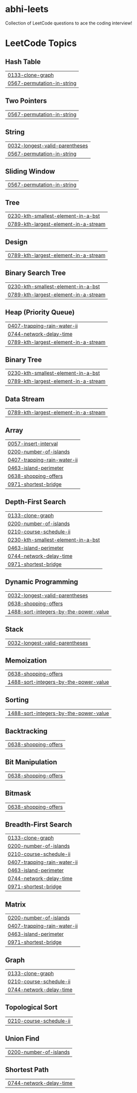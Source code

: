 # abhi-leets
Collection of LeetCode questions to ace the coding interview!

<!---LeetCode Topics Start-->
# LeetCode Topics
## Hash Table
|  |
| ------- |
| [0133-clone-graph](https://github.com/Abhinav-Reddy-k/abhi-leets/tree/master/0133-clone-graph) |
| [0567-permutation-in-string](https://github.com/Abhinav-Reddy-k/abhi-leets/tree/master/0567-permutation-in-string) |
## Two Pointers
|  |
| ------- |
| [0567-permutation-in-string](https://github.com/Abhinav-Reddy-k/abhi-leets/tree/master/0567-permutation-in-string) |
## String
|  |
| ------- |
| [0032-longest-valid-parentheses](https://github.com/Abhinav-Reddy-k/abhi-leets/tree/master/0032-longest-valid-parentheses) |
| [0567-permutation-in-string](https://github.com/Abhinav-Reddy-k/abhi-leets/tree/master/0567-permutation-in-string) |
## Sliding Window
|  |
| ------- |
| [0567-permutation-in-string](https://github.com/Abhinav-Reddy-k/abhi-leets/tree/master/0567-permutation-in-string) |
## Tree
|  |
| ------- |
| [0230-kth-smallest-element-in-a-bst](https://github.com/Abhinav-Reddy-k/abhi-leets/tree/master/0230-kth-smallest-element-in-a-bst) |
| [0789-kth-largest-element-in-a-stream](https://github.com/Abhinav-Reddy-k/abhi-leets/tree/master/0789-kth-largest-element-in-a-stream) |
## Design
|  |
| ------- |
| [0789-kth-largest-element-in-a-stream](https://github.com/Abhinav-Reddy-k/abhi-leets/tree/master/0789-kth-largest-element-in-a-stream) |
## Binary Search Tree
|  |
| ------- |
| [0230-kth-smallest-element-in-a-bst](https://github.com/Abhinav-Reddy-k/abhi-leets/tree/master/0230-kth-smallest-element-in-a-bst) |
| [0789-kth-largest-element-in-a-stream](https://github.com/Abhinav-Reddy-k/abhi-leets/tree/master/0789-kth-largest-element-in-a-stream) |
## Heap (Priority Queue)
|  |
| ------- |
| [0407-trapping-rain-water-ii](https://github.com/Abhinav-Reddy-k/abhi-leets/tree/master/0407-trapping-rain-water-ii) |
| [0744-network-delay-time](https://github.com/Abhinav-Reddy-k/abhi-leets/tree/master/0744-network-delay-time) |
| [0789-kth-largest-element-in-a-stream](https://github.com/Abhinav-Reddy-k/abhi-leets/tree/master/0789-kth-largest-element-in-a-stream) |
## Binary Tree
|  |
| ------- |
| [0230-kth-smallest-element-in-a-bst](https://github.com/Abhinav-Reddy-k/abhi-leets/tree/master/0230-kth-smallest-element-in-a-bst) |
| [0789-kth-largest-element-in-a-stream](https://github.com/Abhinav-Reddy-k/abhi-leets/tree/master/0789-kth-largest-element-in-a-stream) |
## Data Stream
|  |
| ------- |
| [0789-kth-largest-element-in-a-stream](https://github.com/Abhinav-Reddy-k/abhi-leets/tree/master/0789-kth-largest-element-in-a-stream) |
## Array
|  |
| ------- |
| [0057-insert-interval](https://github.com/Abhinav-Reddy-k/abhi-leets/tree/master/0057-insert-interval) |
| [0200-number-of-islands](https://github.com/Abhinav-Reddy-k/abhi-leets/tree/master/0200-number-of-islands) |
| [0407-trapping-rain-water-ii](https://github.com/Abhinav-Reddy-k/abhi-leets/tree/master/0407-trapping-rain-water-ii) |
| [0463-island-perimeter](https://github.com/Abhinav-Reddy-k/abhi-leets/tree/master/0463-island-perimeter) |
| [0638-shopping-offers](https://github.com/Abhinav-Reddy-k/abhi-leets/tree/master/0638-shopping-offers) |
| [0971-shortest-bridge](https://github.com/Abhinav-Reddy-k/abhi-leets/tree/master/0971-shortest-bridge) |
## Depth-First Search
|  |
| ------- |
| [0133-clone-graph](https://github.com/Abhinav-Reddy-k/abhi-leets/tree/master/0133-clone-graph) |
| [0200-number-of-islands](https://github.com/Abhinav-Reddy-k/abhi-leets/tree/master/0200-number-of-islands) |
| [0210-course-schedule-ii](https://github.com/Abhinav-Reddy-k/abhi-leets/tree/master/0210-course-schedule-ii) |
| [0230-kth-smallest-element-in-a-bst](https://github.com/Abhinav-Reddy-k/abhi-leets/tree/master/0230-kth-smallest-element-in-a-bst) |
| [0463-island-perimeter](https://github.com/Abhinav-Reddy-k/abhi-leets/tree/master/0463-island-perimeter) |
| [0744-network-delay-time](https://github.com/Abhinav-Reddy-k/abhi-leets/tree/master/0744-network-delay-time) |
| [0971-shortest-bridge](https://github.com/Abhinav-Reddy-k/abhi-leets/tree/master/0971-shortest-bridge) |
## Dynamic Programming
|  |
| ------- |
| [0032-longest-valid-parentheses](https://github.com/Abhinav-Reddy-k/abhi-leets/tree/master/0032-longest-valid-parentheses) |
| [0638-shopping-offers](https://github.com/Abhinav-Reddy-k/abhi-leets/tree/master/0638-shopping-offers) |
| [1488-sort-integers-by-the-power-value](https://github.com/Abhinav-Reddy-k/abhi-leets/tree/master/1488-sort-integers-by-the-power-value) |
## Stack
|  |
| ------- |
| [0032-longest-valid-parentheses](https://github.com/Abhinav-Reddy-k/abhi-leets/tree/master/0032-longest-valid-parentheses) |
## Memoization
|  |
| ------- |
| [0638-shopping-offers](https://github.com/Abhinav-Reddy-k/abhi-leets/tree/master/0638-shopping-offers) |
| [1488-sort-integers-by-the-power-value](https://github.com/Abhinav-Reddy-k/abhi-leets/tree/master/1488-sort-integers-by-the-power-value) |
## Sorting
|  |
| ------- |
| [1488-sort-integers-by-the-power-value](https://github.com/Abhinav-Reddy-k/abhi-leets/tree/master/1488-sort-integers-by-the-power-value) |
## Backtracking
|  |
| ------- |
| [0638-shopping-offers](https://github.com/Abhinav-Reddy-k/abhi-leets/tree/master/0638-shopping-offers) |
## Bit Manipulation
|  |
| ------- |
| [0638-shopping-offers](https://github.com/Abhinav-Reddy-k/abhi-leets/tree/master/0638-shopping-offers) |
## Bitmask
|  |
| ------- |
| [0638-shopping-offers](https://github.com/Abhinav-Reddy-k/abhi-leets/tree/master/0638-shopping-offers) |
## Breadth-First Search
|  |
| ------- |
| [0133-clone-graph](https://github.com/Abhinav-Reddy-k/abhi-leets/tree/master/0133-clone-graph) |
| [0200-number-of-islands](https://github.com/Abhinav-Reddy-k/abhi-leets/tree/master/0200-number-of-islands) |
| [0210-course-schedule-ii](https://github.com/Abhinav-Reddy-k/abhi-leets/tree/master/0210-course-schedule-ii) |
| [0407-trapping-rain-water-ii](https://github.com/Abhinav-Reddy-k/abhi-leets/tree/master/0407-trapping-rain-water-ii) |
| [0463-island-perimeter](https://github.com/Abhinav-Reddy-k/abhi-leets/tree/master/0463-island-perimeter) |
| [0744-network-delay-time](https://github.com/Abhinav-Reddy-k/abhi-leets/tree/master/0744-network-delay-time) |
| [0971-shortest-bridge](https://github.com/Abhinav-Reddy-k/abhi-leets/tree/master/0971-shortest-bridge) |
## Matrix
|  |
| ------- |
| [0200-number-of-islands](https://github.com/Abhinav-Reddy-k/abhi-leets/tree/master/0200-number-of-islands) |
| [0407-trapping-rain-water-ii](https://github.com/Abhinav-Reddy-k/abhi-leets/tree/master/0407-trapping-rain-water-ii) |
| [0463-island-perimeter](https://github.com/Abhinav-Reddy-k/abhi-leets/tree/master/0463-island-perimeter) |
| [0971-shortest-bridge](https://github.com/Abhinav-Reddy-k/abhi-leets/tree/master/0971-shortest-bridge) |
## Graph
|  |
| ------- |
| [0133-clone-graph](https://github.com/Abhinav-Reddy-k/abhi-leets/tree/master/0133-clone-graph) |
| [0210-course-schedule-ii](https://github.com/Abhinav-Reddy-k/abhi-leets/tree/master/0210-course-schedule-ii) |
| [0744-network-delay-time](https://github.com/Abhinav-Reddy-k/abhi-leets/tree/master/0744-network-delay-time) |
## Topological Sort
|  |
| ------- |
| [0210-course-schedule-ii](https://github.com/Abhinav-Reddy-k/abhi-leets/tree/master/0210-course-schedule-ii) |
## Union Find
|  |
| ------- |
| [0200-number-of-islands](https://github.com/Abhinav-Reddy-k/abhi-leets/tree/master/0200-number-of-islands) |
## Shortest Path
|  |
| ------- |
| [0744-network-delay-time](https://github.com/Abhinav-Reddy-k/abhi-leets/tree/master/0744-network-delay-time) |
<!---LeetCode Topics End-->